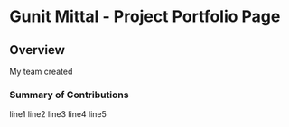 # Gunit Mittal - Project Portfolio Page

## Overview
My team created 

### Summary of Contributions
line1
line2
line3
line4
line5
